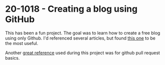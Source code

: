 # 20-1018 - Creating a blog using GitHub

This has been a fun project.  The goal was to learn how to create a free blog using only Github.  I'd referenced several articles, but found [this one](https://guides.github.com/features/pages/) to be the most useful.

Another [great reference](https://www.digitalocean.com/community/tutorials/how-to-create-a-pull-request-on-github) used during this project was for github pull request basics.  

